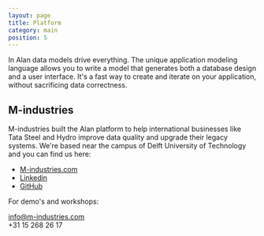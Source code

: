 ```yaml
---
layout: page
title: Platform
category: main
position: 5
---
```


In Alan data models drive everything.
The unique application modeling language allows you to write a model that generates both a database design and a user interface. It's a fast way to create and iterate on your application, without sacrificing data correctness.


## M-industries
M-industries built the Alan platform to help international businesses like Tata Steel and Hydro improve data quality and upgrade their legacy systems.
We're based near the campus of Delft University of Technology and you can find us here:

- [M-industries.com](https://m-industries.com)
- [Linkedin](https://www.linkedin.com/company/m-industries/)
- [GitHub](https://github.com/M-industries)

For demo's and workshops:

[info@m-industries.com](mailto:info@m-industries.com)  
+31 15 268 26 17
